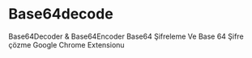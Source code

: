# Base64decode
Base64Decoder &amp; Base64Encoder
Base64 Şifreleme Ve Base 64 Şifre çözme Google Chrome Extensionu

